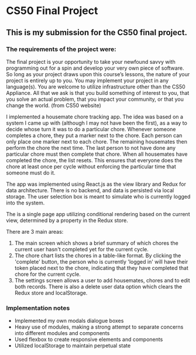 # CS50 Final Project
## This is my submission for the CS50 final project.

### The requirements of the project were:

The final project is your opportunity to take your newfound savvy with programming out for a spin and develop your very own piece of software. So long as your project draws upon this course’s lessons, the nature of your project is entirely up to you. You may implement your project in any language(s). You are welcome to utilize infrastructure other than the CS50 Appliance. All that we ask is that you build something of interest to you, that you solve an actual problem, that you impact your community, or that you change the world.
(from CS50 website)

I implemented a housemate chore tracking app. The idea was based on a system I came up with (although I may not have been the first), as a way to decide whose turn it was to do a particular chore. Whenever someone completes a chore, they put a marker next to the chore. Each person can only place one marker next to each chore. The remaining housemates then perform the chore the next time. The last person to not have done any particular chore must then complete that chore. When all housemates have completed the chore, the list resets. This ensures that everyone does the chore at least once per cycle without enforcing the particular time that someone must do it.

The app was implemented using React.js as the view library and Redux for data architecture. There is no backend, and data is persisted via local storage. The user selection box is meant to simulate who is currently logged into the system.

The is a single page app utilizing conditional rendering based on the current
view, determined by a property in the Redux store.

There are 3 main areas:
1. The main screen which shows a brief summary of which chores the current user hasn't
completed yet for the current cycle.
2. The chore chart lists the chores in a table-like format. By clicking the 'complete' button, the person who is currently 'logged in' will have their token placed next to the chore, indicating that they have completed that chore for the current cycle.
3. The settings screen allows a user to add housemates, chores and to edit both records. There is also a delete user data option which clears the Redux store and localStorage.

### Implementation notes
* Implemented my own modals dialogue boxes
* Heavy use of modules, making a strong attempt to separate concerns into different modules and components
* Used flexbox to create responsive elements and components
* Utilized localStorage to maintain perpetual state
